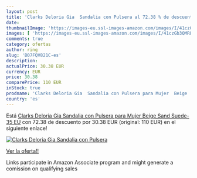 ```yaml
---
layout: post
title: 'Clarks Deloria Gia  Sandalia con Pulsera al 72.38 % de descuento'
date: 
thumbnailImage: 'https://images-eu.ssl-images-amazon.com/images/I/41czGb3QMRL._SL200_.jpg'
images: [ 'https://images-eu.ssl-images-amazon.com/images/I/41czGb3QMRL._SL200_.jpg' ]
comments: true
category: ofertas
author: ring
slug: 'B07FQV821C-es'
description:
actualPrice: 30.38 EUR
currency: EUR
price: 30.38
comparePrice: 110 EUR
inStock: true
prodname: 'Clarks Deloria Gia  Sandalia con Pulsera para Mujer  Beige  Sand Suede-   35 EU'
country: 'es'
---
```


Está [Clarks Deloria Gia  Sandalia con Pulsera para Mujer  Beige  Sand Suede-   35 EU](https://www.amazon.es/dp/B07FQV821C/?tag=tolees-21) con 72.38 de descuento por 30.38 EUR (original: 110 EUR) en el siguiente enlace!

[![Clarks Deloria Gia  Sandalia con Pulsera](https://images-eu.ssl-images-amazon.com/images/I/41czGb3QMRL._SL200_.jpg)](https://www.amazon.es/dp/B07FQV821C/?tag=tolees-21)

[Ver la oferta!!](https://www.amazon.es/dp/B07FQV821C/?tag=tolees-21)

Links participate in Amazon Associate program and might generate a comission on qualifying sales


